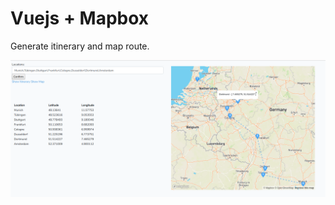 # Vuejs + Mapbox

Generate itinerary and map route.

![Alt text](./public/imgs/map.png?raw=true "Title")
